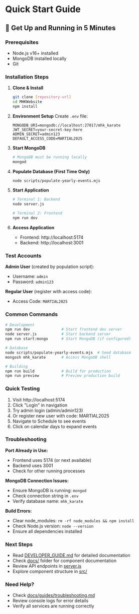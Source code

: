 # Quick Start Guide

## 🚀 Get Up and Running in 5 Minutes

### Prerequisites
- Node.js v16+ installed
- MongoDB installed locally
- Git

### Installation Steps

1. **Clone & Install**
   ```bash
   git clone [repository-url]
   cd MHKWebsite
   npm install
   ```

2. **Environment Setup**
   Create `.env` file:
   ```env
   MONGODB_URI=mongodb://localhost:27017/mhk_karate
   JWT_SECRET=your-secret-key-here
   ADMIN_SECRET=admin123
   DEFAULT_ACCESS_CODE=MARTIAL2025
   ```

3. **Start MongoDB**
   ```bash
   # MongoDB must be running locally
   mongod
   ```

4. **Populate Database (First Time Only)**
   ```bash
   node scripts/populate-yearly-events.mjs
   ```

5. **Start Application**
   ```bash
   # Terminal 1: Backend
   node server.js

   # Terminal 2: Frontend
   npm run dev
   ```

6. **Access Application**
   - Frontend: http://localhost:5174
   - Backend: http://localhost:3001

### Test Accounts

**Admin User** (created by population script):
- Username: `admin`
- Password: `admin123`

**Regular User** (register with access code):
- Access Code: `MARTIAL2025`

### Common Commands

```bash
# Development
npm run dev              # Start frontend dev server
node server.js           # Start backend server
npm run start:mongo      # Start MongoDB (if configured)

# Database
node scripts/populate-yearly-events.mjs  # Seed database
mongosh mhk_karate       # Access MongoDB shell

# Building
npm run build            # Build for production
npm run preview          # Preview production build
```

### Quick Testing

1. Visit http://localhost:5174
2. Click "Login" in navigation
3. Try admin login (admin/admin123)
4. Or register new user with code: MARTIAL2025
5. Navigate to Schedule to see events
6. Click on calendar days to expand events

### Troubleshooting

**Port Already in Use:**
- Frontend uses 5174 (or next available)
- Backend uses 3001
- Check for other running processes

**MongoDB Connection Issues:**
- Ensure MongoDB is running: `mongod`
- Check connection string in `.env`
- Verify database name: `mhk_karate`

**Build Errors:**
- Clear node_modules: `rm -rf node_modules && npm install`
- Check Node.js version: `node --version`
- Ensure all dependencies installed

### Next Steps

- Read [DEVELOPER_GUIDE.md](./DEVELOPER_GUIDE.md) for detailed documentation
- Check [docs/](./docs/) folder for component documentation
- Review API endpoints in [server.js](./server.js)
- Explore component structure in [src/](./src/)

### Need Help?

- Check [docs/guides/troubleshooting.md](./docs/guides/troubleshooting.md)
- Review console logs for error details
- Verify all services are running correctly
